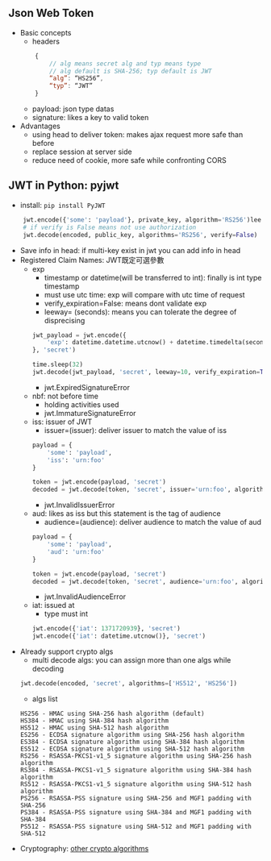 ## Json Web Token
- Basic concepts
	- headers
	```javascript
		{
		    // alg means secret alg and typ means type
		    // alg default is SHA-256; typ default is JWT
		    “alg”: “HS256”,
		    “typ”: “JWT”
		}
	```
	- payload: json type datas
	- signature: likes a key to valid token
- Advantages
	- using head to deliver token: makes ajax request more safe than before
	- replace session at server side
	- reduce need of cookie, more safe while confronting CORS

## JWT in Python: pyjwt
- install: `pip install PyJWT`
```python
	jwt.encode({'some': 'payload'}, private_key, algorithm='RS256')lee
	# if verify is False means not use authorization
	jwt.decode(encoded, public_key, algorithms='RS256', verify=False)
```
- Save info in head: if multi-key exist in jwt you can add info in head
- Registered Claim Names: JWT既定可選參數
	- exp
		- timestamp or datetime(will be transferred to int): finally is int type timestamp
		- must use utc time: exp will compare with utc time of request
		- verify_expiration=False: means dont validate exp
		- leeway= (seconds): means you can tolerate the degree of disprecising
		```python
		jwt_payload = jwt.encode({
		    'exp': datetime.datetime.utcnow() + datetime.timedelta(seconds=30)
		}, 'secret')

		time.sleep(32)
		jwt.decode(jwt_payload, 'secret', leeway=10, verify_expiration=True, algorithms=['HS256'])
		```
		- jwt.ExpiredSignatureError
	- nbf: not before time
		- holding activities used
		- jwt.ImmatureSignatureError
	- iss: issuer of JWT
		- issuer=(issuer): deliver issuer to match the value of iss
		```python
		payload = {
		    'some': 'payload',
		    'iss': 'urn:foo'
		}

		token = jwt.encode(payload, 'secret')
		decoded = jwt.decode(token, 'secret', issuer='urn:foo', algorithms=['HS256'])
		```
		- jwt.InvalidIssuerError
	- aud: likes as iss but this statement is the tag of audience
		- audience=(audience): deliver audience to match the value of aud
		```python
		payload = {
		    'some': 'payload',
		    'aud': 'urn:foo'
		}

		token = jwt.encode(payload, 'secret')
		decoded = jwt.decode(token, 'secret', audience='urn:foo', algorithms=['HS256'])
		```
		- jwt.InvalidAudienceError
	- iat: issued at
		- type must int
		```python
		jwt.encode({'iat': 1371720939}, 'secret')
		jwt.encode({'iat': datetime.utcnow()}, 'secret')
		```
- Already support crypto algs
	- multi decode algs: you can assign more than one algs while decoding
	```python
	jwt.decode(encoded, 'secret', algorithms=['HS512', 'HS256'])
	```
	- algs list
	```
	HS256 - HMAC using SHA-256 hash algorithm (default)
	HS384 - HMAC using SHA-384 hash algorithm
	HS512 - HMAC using SHA-512 hash algorithm
	ES256 - ECDSA signature algorithm using SHA-256 hash algorithm
	ES384 - ECDSA signature algorithm using SHA-384 hash algorithm
	ES512 - ECDSA signature algorithm using SHA-512 hash algorithm
	RS256 - RSASSA-PKCS1-v1_5 signature algorithm using SHA-256 hash algorithm
	RS384 - RSASSA-PKCS1-v1_5 signature algorithm using SHA-384 hash algorithm
	RS512 - RSASSA-PKCS1-v1_5 signature algorithm using SHA-512 hash algorithm
	PS256 - RSASSA-PSS signature using SHA-256 and MGF1 padding with SHA-256
	PS384 - RSASSA-PSS signature using SHA-384 and MGF1 padding with SHA-384
	PS512 - RSASSA-PSS signature using SHA-512 and MGF1 padding with SHA-512
	```
- Cryptography: [other crypto algorithms](https://pypi.org/project/cryptography/)
